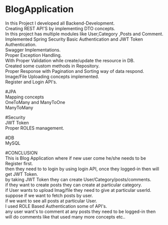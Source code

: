 # BlogApplication
In this Project I developed all Backend-Development.<br>
Creating REST API'S by implementing DTO concepts.<br>
In this project has multiple modules like User,Category ,Posts and Comment.<br>
Implemented Spring Security Basic Authentication and JWT Token Authentication.<br>
Swagger Implementations.<br>
Proper Exception Handling.<br>
With Proper Validation while create/update the resource in DB.<br>
Created some custom methods in Repository.<br>
Proper Response with Pagination and Sorting way of data respond.<br>
Image/File Uploading concepts implemented.<br>
Register and Login API's.<br>

#JPA<br>
Mapping concepts <br>
OneToMany and ManyToOne<br>
ManyToMany<br>

#Security<br>
JWT Token<br>
Proper ROLES management.<br>


#DB <br>
MySQL <br>

#CONCLUSION<br>
This is Blog Application where if new user come he/she needs to be Register first.<br>
then they need to to login by using login API, once they logged-in then will get JWT Token.<br>
by taking JWT Token they can create User/Category/posts/comments.<br>
if they want to create posts they can create at particular category.<br>
if User wants to upload Imag/file they need to give at particular userId.<br>
suppose if we want to fetch posts by user.<br>
if we want to see all posts at particular User.<br>
I used ROLE Based Authentication some of API's.<br>
any user want's to comment at any posts they need to be logged-in then will do comments like that used many more concepts etc..
